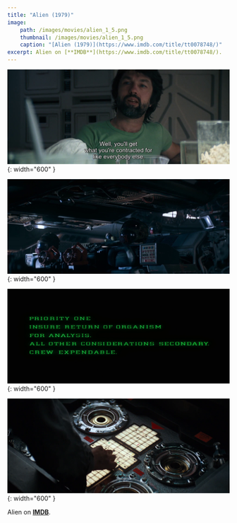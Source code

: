 ```yaml
---
title: "Alien (1979)"
image:
    path: /images/movies/alien_1_5.png
    thumbnail: /images/movies/alien_1_5.png
    caption: "[Alien (1979)](https://www.imdb.com/title/tt0078748/)"
excerpt: Alien on [**IMDB**](https://www.imdb.com/title/tt0078748/).
---
```


![alt text](/images/movies/alien_1_1.png "Title"){: width="600" }

![alt text](/images/movies/alien_1_2.png "Title"){: width="600" }

![alt text](/images/movies/alien_1_3.png "Title"){: width="600" }

![alt text](/images/movies/alien_1_4.png "Title"){: width="600" }


Alien on [**IMDB**](https://www.imdb.com/title/tt0078748/).


